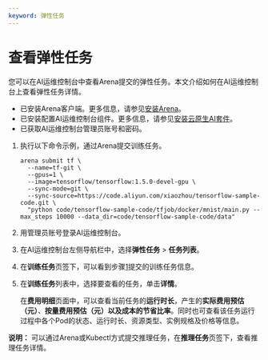```yaml
---
keyword: 弹性任务
---
```


# 查看弹性任务

您可以在AI运维控制台中查看Arena提交的弹性任务。本文介绍如何在AI运维控制台上查看弹性任务详情。

-   已安装Arena客户端。更多信息，请参见[安装Arena]()。
-   已安装配置AI运维控制台组件。更多信息，请参见[安装云原生AI套件](/intl.zh-CN/云原生AI用户指南/环境准备/安装云原生AI套件.md)。
-   已获取AI运维控制台管理员账号和密码。

1.  执行以下命令示例，通过Arena提交训练任务。

    ```
    arena submit tf \
      --name=tf-git \
      --gpus=1 \
      --image=tensorflow/tensorflow:1.5.0-devel-gpu \
      --sync-mode=git \
      --sync-source=https://code.aliyun.com/xiaozhou/tensorflow-sample-code.git \
      "python code/tensorflow-sample-code/tfjob/docker/mnist/main.py --max_steps 10000 --data_dir=code/tensorflow-sample-code/data"
    ```

2.  用管理员账号登录AI运维控制台。

3.  在AI运维控制台左侧导航栏中，选择**弹性任务** \> **任务列表**。

4.  在**训练任务**页签下，可以看到步骤[1](#step_yx2_nen_qbj)提交的训练任务信息。

5.  在**训练任务**列表中，选择要查看的任务，单击**详情**。

    在**费用明细**页面中，可以查看当前任务的**运行时长**，产生的**实际费用预估（元）**、**按量费用预估（元）**以及成本的**节省比率**。同时也可查看该任务运行过程中各个Pod的状态、运行时长、资源类型、实例规格及价格等信息。


**说明：** 可以通过Arena或Kubectl方式提交推理任务，在**推理任务**页签下，查看推理任务详情。


